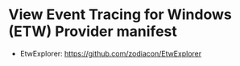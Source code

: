 # View Event Tracing for Windows (ETW) Provider manifest

- EtwExplorer: https://github.com/zodiacon/EtwExplorer
